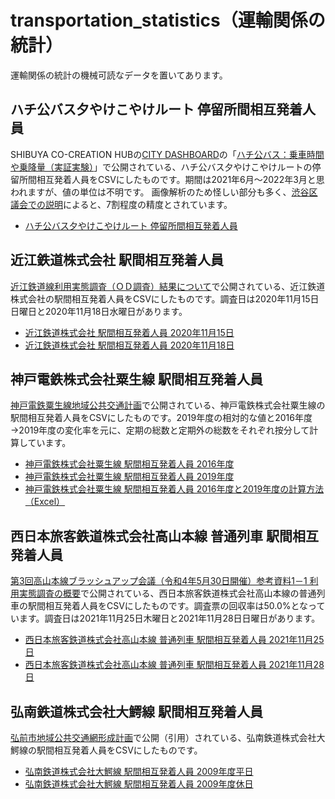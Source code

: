 # transportation_statistics（運輸関係の統計）
運輸関係の統計の機械可読なデータを置いてあります。

## ハチ公バス夕やけこやけルート 停留所間相互発着人員
SHIBUYA CO-CREATION HUBの[CITY DASHBOARD](https://shibuya-data.jp/citydashboard/)の「[ハチ公バス：乗車時間や乗降量（実証実験）](https://app.powerbi.com/view?r=eyJrIjoiYWY3NmNlMDctODFkMS00YmQ2LWJlOTUtNzFlNzJkZTFmOWQ2IiwidCI6ImY5ZDU1NGQ5LWQ5MjItNGRlZC1iYzRkLTdiMjA4MTFjODRhNCJ9)」で公開されている、ハチ公バス夕やけこやけルートの停留所間相互発着人員をCSVにしたものです。期間は2021年6月～2022年3月と思われますが、値の単位は不明です。
画像解析のため怪しい部分も多く、[渋谷区議会での説明](https://ssp.kaigiroku.net/tenant/shibuya/SpMinuteView.html?council_id=2056&schedule_id=5&minute_id=87&is_search=true)によると、7割程度の精度とされています。
- [ハチ公バス夕やけこやけルート 停留所間相互発着人員](東京都渋谷区/ハチ公バス夕やけこやけルート_停留所間相互発着人員.csv)

## 近江鉄道株式会社 駅間相互発着人員
[近江鉄道線利用実態調査（ＯＤ調査）結果について](https://www.pref.shiga.lg.jp/file/attachment/5238167.pdf)で公開されている、近江鉄道株式会社の駅間相互発着人員をCSVにしたものです。調査日は2020年11月15日日曜日と2020年11月18日水曜日があります。
- [近江鉄道株式会社 駅間相互発着人員 2020年11月15日](近江鉄道株式会社/近江鉄道株式会社_駅間相互発着人員_20201115.csv)
- [近江鉄道株式会社 駅間相互発着人員 2020年11月18日](近江鉄道株式会社/近江鉄道株式会社_駅間相互発着人員_20201118.csv)

## 神戸電鉄株式会社粟生線 駅間相互発着人員
[神戸電鉄粟生線地域公共交通計画](https://www.city.kobe.lg.jp/documents/48954/aosenchiikikokyokotsukeikaku.pdf)で公開されている、神戸電鉄株式会社粟生線の駅間相互発着人員をCSVにしたものです。2019年度の相対的な値と2016年度→2019年度の変化率を元に、定期の総数と定期外の総数をそれぞれ按分して計算しています。
- [神戸電鉄株式会社粟生線 駅間相互発着人員 2016年度](神戸電鉄株式会社/神戸電鉄株式会社粟生線_駅間相互発着人員_2016年度.csv)
- [神戸電鉄株式会社粟生線 駅間相互発着人員 2019年度](神戸電鉄株式会社/神戸電鉄株式会社粟生線_駅間相互発着人員_2019年度.csv)
- [神戸電鉄株式会社粟生線 駅間相互発着人員 2016年度と2019年度の計算方法（Excel）](神戸電鉄株式会社/神戸電鉄株式会社粟生線_駅間相互発着人員_2016年度と2019年度.xlsx)

## 西日本旅客鉄道株式会社高山本線 普通列車 駅間相互発着人員
[第3回高山本線ブラッシュアップ会議（令和4年5月30日開催）参考資料1－1 利用実態調査の概要](https://www.city.toyama.lg.jp/_res/projects/default_project/_page_/001/006/333/81_sankoshiryo1-1.pdf)で公開されている、西日本旅客鉄道株式会社高山本線の普通列車の駅間相互発着人員をCSVにしたものです。調査票の回収率は50.0%となっています。調査日は2021年11月25日木曜日と2021年11月28日日曜日があります。
- [西日本旅客鉄道株式会社高山本線 普通列車 駅間相互発着人員 2021年11月25日](西日本旅客鉄道株式会社/西日本旅客鉄道株式会社高山本線_普通列車_駅間相互発着人員_20211125.csv)
- [西日本旅客鉄道株式会社高山本線 普通列車 駅間相互発着人員 2021年11月28日](西日本旅客鉄道株式会社/西日本旅客鉄道株式会社高山本線_普通列車_駅間相互発着人員_20211128.csv)

## 弘南鉄道株式会社大鰐線 駅間相互発着人員
[弘前市地域公共交通網形成計画](https://www.city.hirosaki.aomori.jp/jouhou/keikaku/kokyokotu/moukeisei.pdf)で公開（引用）されている、弘南鉄道株式会社大鰐線の駅間相互発着人員をCSVにしたものです。
- [弘南鉄道株式会社大鰐線 駅間相互発着人員 2009年度平日](弘南鉄道株式会社/弘南鉄道株式会社大鰐線_駅間相互発着人員_2009年度平日.csv)
- [弘南鉄道株式会社大鰐線 駅間相互発着人員 2009年度休日](弘南鉄道株式会社/弘南鉄道株式会社大鰐線_駅間相互発着人員_2009年度休日.csv)
